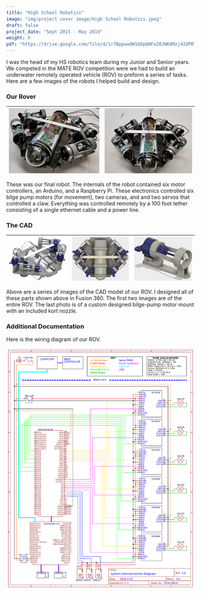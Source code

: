 ```yaml
---
title: "High School Robotics"
image: "img/project cover image/High School Robotics.jpeg"
draft: false
project_date: "Sept 2015 - May 2019"
weight: 0
pdf: "https://drive.google.com/file/d/1r7BppwwdW1QOp6NFa28JWK8Mzj42UPR7/preview"
---
```


I was the head of my HS robotics team during my Junior and Senior years. We competed in the MATE ROV competition were we had to build an underwater remotely operated vehicle (ROV) to preform a series of tasks. Here are a few images of the robots I helped build and design.

### Our Rover

|!["Rover Image 1"](./img/rover1.jpeg)|!["Rover Image 2"](./img/rover2.jpeg)|
|:-:|:-:|

These was our final robot. The internals of the robot contained six motor controllers, an Arduino, and a Raspberry Pi. These electronics controlled six bilge pump motors (for movement), two cameras, and and two servos that controlled a claw. Everything was controlled remotely by a 100 foot tether consisting of a single ethernet cable and a power line.

### The CAD

|!["Rover CAD 1"](./img/render1.png)|!["Rover CAD 2"](./img/render2.png)|!["Rover CAD 3"](./img/render3.png)|
|:-:|:-:|:-:|

Above are a series of images of the CAD model of our ROV. I designed all of these parts shown above in Fusion 360. The first two images are of the entire ROV. The last photo is of a custom designed bilge-pump motor mount with an included kort nozzle.  

### Additional Documentation

Here is the wiring diagram of our ROV.

!["System Interconnection Digram"](./img/SID.png)